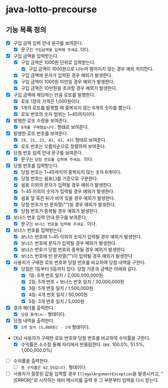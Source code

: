 # java-lotto-precourse

## 기능 목록 정의

- [X]  구입 금액 입력 안내 문구를 보여준다.
    - [X]  문구는 `구입금액을 입력해 주세요.`이다.
- [X]  구입 금액을 입력받는다.
    - [X]  구입 금액은 1000원 단위로 입력받는다.
        - [X]  구입 금액이 1000원으로 나누어 떨어지지 않는 경우 예외 처리한다.
    - [X] 구입 금액에 문자가 입력된 경우 예외가 발생한다.
    - [X] 구입 금액이 1000원 미만일 경우 예외가 발생한다.
    - [X] 구입 금액은 10만원을 초과할 경우 예외가 발생한다.
- [X]  구입 금액에 해당하는 만큼 로또를 발행한다.
    - [X]  로또 1장의 가격은 1,000원이다.
    - [X]  1개의 로또를 발행할 때 중복되지 않는 6개의 숫자를 뽑는다.
    - [X]  로또 번호의 숫자 범위는 1~45까지이다.
- [X]  발행한 로또 수량을 보여준다.
    - [X]  `8개를 구매했습니다.` 형태로 보여준다.
- [X]  발행한 로또 번호를 보여준다.
    - [X]  `[8, 21, 23, 41, 42, 43]` 형태로 보여준다.
    - [X]  로또 번호는 오름차순으로 정렬하여 보여준다.
- [X]  당첨 번호 입력 안내 문구를 보여준다.
    - [X]  문구는 `당첨 번호를 입력해 주세요.` 이다.
- [X]  당첨 번호를 입력받는다.
    - [X]  당첨 번호는 1~45까지의 중복되지 않는 숫자 6개이다.
    - [X]  당첨 번호는 쉼표(,)를 기준으로 구분한다.
    - [X]  쉼표 이외의 문자가 입력될 경우 예외가 발생한다.
    - [X]  1~45 이외의 숫자가 입력될 경우 예외가 발생한다.
    - [X]  쉼표 앞 혹은 뒤가 비어 있을 경우 예외가 발생한다.
    - [X]  당첨 번호가 빈 문자열("")일 경우 예외가 발생한다.
    - [X]  당첨 번호가 중복될 경우 예외가 발생한다.
- [X]  보너스 번호 입력 안내 문구를 보여준다.
    - [X]  문구는 `보너스 번호를 입력해 주세요.` 이다.
- [X]  보너스 번호를 입력받는다.
    - [X]  보너스 번호에 1~45 이외의 숫자가 입력될 경우 예외가 발생한다.
    - [X]  보너스 번호에 문자가 입력될 경우 예외가 발생한다.
    - [X]  보너스 번호가 당첨 번호와 중복될 경우 예외가 발생한다.
    - [X]  보너스 번호에 빈 문자열("")이 입력될 경우 예외가 발생한다.
- [X]  사용자가 구매한 로또 번호와 당첨 번호를 비교하여 당첨 내역을 구한다.
    - [X]  당첨은 1등부터 5등까지 있다. 당첨 기준과 금액은 아래와 같다.
        - [X]  1등: 6개 번호 일치 / 2,000,000,000원
        - [X]  2등: 5개 번호 + 보너스 번호 일치 / 30,000,000원
        - [X]  3등: 5개 번호 일치 / 1,500,000원
        - [X]  4등: 4개 번호 일치 / 50,000원
        - [X]  5등: 3개 번호 일치 / 5,000원
- [X]  결과 헤더를 출력한다.
    - [X]  `당첨 통계\n—-` 형태이다.
- [X]  당첨 내역을 출력한다.
    - [X]  `3개 일치 (5,000원) - 1개` 형태이다.
- [Xs]  사용자가 구매한 로또 번호와 당첨 번호를 비교하여 수익률을 구한다.
    - [X]  수익률은 소수점 둘째 자리에서 반올림한다. (ex. 100.0%, 51.5%, 1,000,000.0%)
- [ ]  수익률을 출력한다.
    - [ ]  `총 수익률은 62.5%입니다.` 형태이다.

- [ ]  사용자가 잘못된 값을 입력할 경우 `IllegalArgumentException`을 발생시키고, "[ERROR]"로 시작하는 에러 메시지를 출력 후 그 부분부터 입력을 다시 받는다.
